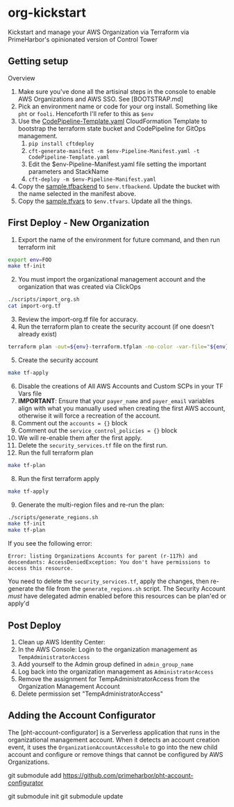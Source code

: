 # org-kickstart

Kickstart and manage your AWS Organization via Terraform via PrimeHarbor's opinionated version of Control Tower

## Getting setup

Overview
1. Make sure you've done all the artisinal steps in the console to enable AWS Organizations and AWS SSO. See [BOOTSTRAP.md]
2. Pick an environment name or code for your org install. Something like `pht` or `fooli`. Henceforth I'll refer to this as `$env`
2. Use the [CodePipeline-Template.yaml](CodePipeline-Template.yaml) CloudFormation Template to bootstrap the terraform state bucket and CodePipeline for GitOps management.
	1. `pip install cftdeploy`
	2. `cft-generate-manifest -m $env-Pipeline-Manifest.yaml -t CodePipeline-Template.yaml`
	3. Edit the $env-Pipeline-Manifest.yaml file setting the important parameters and StackName
	4. `cft-deploy -m $env-Pipeline-Manifest.yaml`
3. Copy the [sample.tfbackend](sample.tfbackend) to `$env.tfbackend`. Update the bucket with the name selected in the manifest above.
3. Copy the [sample.tfvars](sample.tfvars) to `$env.tfvars`. Update all the things.


## First Deploy - New Organization

1. Export the name of the environment for future command, and then run terraform init
  ```bash
  export env=FOO
  make tf-init
  ```
2. You must import the organizational management account and the organization that was created via ClickOps
  ```bash
  ./scripts/import_org.sh
  cat import-org.tf
  ```
3. Review the import-org.tf file for accuracy.
4. Run the terraform plan to create the security account (if one doesn't already exist)
  ```bash
  terraform plan -out=${env}-terraform.tfplan -no-color -var-file="${env}.tfvars" -target module.organization.module.security_account
  ```
5. Create the security account
  ```bash
  make tf-apply
  ```
6. Disable the creations of All AWS Accounts and Custom SCPs in your TF Vars file
  1. **IMPORTANT**: Ensure that your `payer_name` and `payer_email` variables align with what you manually used when creating the first AWS account, otherwise
     it will force a recreation of the account.
  2. Comment out the `accounts = {}` block
  3. Comment out the `service_control_policies = {}` block
  4. We will re-enable them after the first apply.
  5. Delete the `security_services.tf` file on the first run.
7. Run the full terraform plan
  ```bash
  make tf-plan
  ```
8. Run the first terraform apply
  ```bash
  make tf-apply
  ```
9. Generate the multi-region files and re-run the plan:
  ```bash
  ./scripts/generate_regions.sh
  make tf-init
  make tf-plan
  ```

If you see the following error:
```
Error: listing Organizations Accounts for parent (r-117h) and descendants: AccessDeniedException: You don't have permissions to access this resource.
```
You need to delete the `security_services.tf`, apply the changes, then re-generate the file from the `generate_regions.sh` script. The Security Account _must_ have delegated admin enabled before this resources can be plan'ed or apply'd


## Post Deploy

1. Clean up AWS Identity Center:
  1. In the AWS Console: Login to the organization management as `TempAdministratorAccess`
  1. Add yourself to the Admin group defined in `admin_group_name`
  2. Log back into the organization management as `AdministratorAccess`
  2. Remove the assignment for TempAdministratorAccess from the Organization Management Account
  3. Delete permission set "TempAdministratorAccess"


## Adding the Account Configurator

The [pht-account-configurator] is a Serverless application that runs in the organizational management account. When it detects an account creation event, it uses the `OrganizationAccountAccessRole` to go into the new child account and configure or remove things that cannot be configured by AWS Organizations.

git submodule add https://github.com/primeharbor/pht-account-configurator

git submodule init
git submodule update

<!--EOF
---



# Older notes follow. Ignore this


terraform plan -out=${env}-terraform.tfplan -no-color -var-file="${env}.tfvars" --target module.organization.data.aws_organizations_organizational_unit_descendant_accounts.accounts



module.organization.module.security_account.aws_organizations_account.account

  terraform plan -out=${env}-terraform.tfplan -no-color -var-file="${env}.tfvars" --target module.organization.module.security_account.aws_organizations_account.account
  make tf-apply


### Importing existing accounts

The [generate_accounts.sh](generate_accounts.sh) will list all of the accounts in your organization and create the necessary tfvars entry and `terraform import` commands. Run that script and it will create two files:
* add_to_tfvars.txt - a preformated list of account definitions to add to the `accounts` section of the $env.tfvars file.
* import_accounts.sh - a bash script that will perform the terraform import commands.

**Important** Remove both the SECURITY and PAYER accounts from both the organization.accounts block and from the import_accounts.sh script. These two accounts are _not_ managed with all the other workload accounts.


## Initial run
The first run is best done locally (not via CodePipeline), since multiple existing resources will probably need to be imported.

It's best to disable all the optional management during the first import.
Comment out the following in main.tf `module "organization" {}`

```hcl
cloudtrail_bucket_name = var.organization["cloudtrail_bucket_name"]
global_billing_contact  = var.organization["global_billing_contact"]
global_security_contact = var.organization["global_security_contact"]
billing_data_bucket_name = var.organization["billing_data_bucket_name"]
cur_report_frequency     = var.organization["cur_report_frequency"]
service_control_policies = var.organization["service_control_policies"]
```

Disable SSO and Audit Role in your main.tf `module "organization" {}`
```hcl
disable_sso_management    = true
deploy_audit_role = false
```

Disable all the security services to start with in your tfvars file:
```hcl
  security_services = {
    disable_guardduty   = true
    disable_securityhub = true
    disable_macie 		= true
    disable_inspector	= true
  }
```


**Import existing required resources**
Set the SECURITY_ACCOUNT and PAYER_ACCOUNT variables to their respective 12 digit AWS account IDs
```bash
SECURITY_ACCOUNT=222222222222
PAYER_ACCOUNT=111111111111
ORG=`aws organizations describe-organization --query Organization.Id --output text`
make env=$env tf-init
./tf-import.sh module.organization.module.security_account.aws_organizations_account.account $SECURITY_ACCOUNT
./tf-import.sh module.organization.aws_organizations_account.payer $PAYER_ACCOUNT
./tf-import.sh module.organization.aws_organizations_organization.org $ORG
./tf-import.sh module.organization.aws_organizations_delegated_administrator.cloudformation $SECURITY_ACCOUNT/member.org.stacksets.cloudformation.amazonaws.com
./tf-import.sh module.organization.aws_organizations_delegated_administrator.sso $SECURITY_ACCOUNT/sso.amazonaws.com

# Include any pre-existing Organizational units here. If there are none, then org-kickstart will create them.
./tf-import.sh module.organization.aws_organizations_organizational_unit.governance_ou ou-rrrr-uuuuuuu
./tf-import.sh module.organization.aws_organizations_organizational_unit.workloads_ou ou-rrrr-uuuuuuu
./tf-import.sh module.organization.aws_organizations_organizational_unit.sandbox_ou ou-rrrr-uuuuuuu
./tf-import.sh module.organization.aws_organizations_organizational_unit.suspended_ou ou-rrrr-uuuuuuu


# Import all the AWS accounts
bash ./import_accounts.sh
```

You may see the following error, which means one of the above imports doesn't yet exist (typically on the delegated_administrator).
>	│ Error: Cannot import non-existent remote object

These can be ignored as org-kickstart will create what is missing.

Next run a terraform plan to see what will be created, altered, or destroyed. Stop here if anything will be destroyed.

```
make tf-plan
Plan: 6 to add, 27 to change, 0 to destroy.
```

To analyze what may happen:
```bash
make tf-show | grep "will be created"
  # module.organization.aws_organizations_delegated_administrator.sso will be created
  # module.organization.aws_organizations_organizational_unit.sandbox_ou will be created
  # module.organization.aws_organizations_organizational_unit.suspended_ou will be created
  # module.organization.aws_organizations_organizational_unit.workloads_ou will be created
  # module.organization.aws_organizations_policy.ai_policy will be created
  # module.organization.aws_organizations_policy_attachment.ai_policy_root will be created

make tf-show | grep "will be updated"
  # module.organization.aws_organizations_account.payer will be updated in-place
  # module.organization.aws_organizations_organization.org will be updated in-place
  # module.organization.aws_organizations_organizational_unit.governance_ou will be updated in-place
  # module.organization.module.accounts["xxxxxxxxxxxx"].aws_organizations_account.account will be updated in-place
  # module.organization.module.accounts["yyyyyyyyyyyy"].aws_organizations_account.account will be updated in-place
  # module.organization.module.accounts["zzzzzzzzzzzz"].aws_organizations_account.account will be updated in-place
  ...
  # module.organization.module.security_account.aws_organizations_account.account will be updated in-place

```
-->
